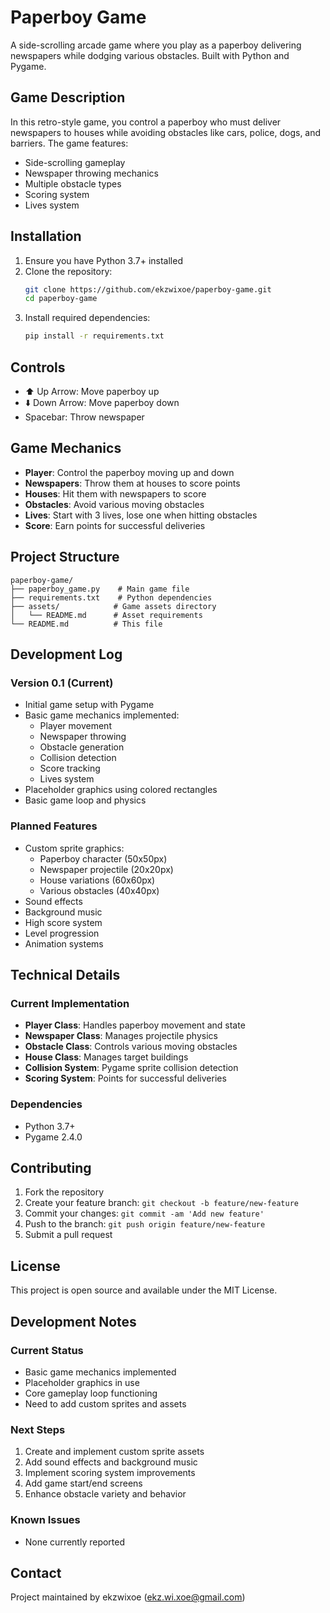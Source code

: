 # Paperboy Game

A side-scrolling arcade game where you play as a paperboy delivering newspapers while dodging various obstacles. Built with Python and Pygame.

## Game Description

In this retro-style game, you control a paperboy who must deliver newspapers to houses while avoiding obstacles like cars, police, dogs, and barriers. The game features:

- Side-scrolling gameplay
- Newspaper throwing mechanics
- Multiple obstacle types
- Scoring system
- Lives system

## Installation

1. Ensure you have Python 3.7+ installed
2. Clone the repository:
   ```bash
   git clone https://github.com/ekzwixoe/paperboy-game.git
   cd paperboy-game
   ```
3. Install required dependencies:
   ```bash
   pip install -r requirements.txt
   ```

## Controls

- ⬆️ Up Arrow: Move paperboy up
- ⬇️ Down Arrow: Move paperboy down
- Spacebar: Throw newspaper

## Game Mechanics

- **Player**: Control the paperboy moving up and down
- **Newspapers**: Throw them at houses to score points
- **Houses**: Hit them with newspapers to score
- **Obstacles**: Avoid various moving obstacles
- **Lives**: Start with 3 lives, lose one when hitting obstacles
- **Score**: Earn points for successful deliveries

## Project Structure

```
paperboy-game/
├── paperboy_game.py    # Main game file
├── requirements.txt    # Python dependencies
├── assets/            # Game assets directory
│   └── README.md      # Asset requirements
└── README.md          # This file
```

## Development Log

### Version 0.1 (Current)
- Initial game setup with Pygame
- Basic game mechanics implemented:
  - Player movement
  - Newspaper throwing
  - Obstacle generation
  - Collision detection
  - Score tracking
  - Lives system
- Placeholder graphics using colored rectangles
- Basic game loop and physics

### Planned Features
- Custom sprite graphics:
  - Paperboy character (50x50px)
  - Newspaper projectile (20x20px)
  - House variations (60x60px)
  - Various obstacles (40x40px)
- Sound effects
- Background music
- High score system
- Level progression
- Animation systems

## Technical Details

### Current Implementation
- **Player Class**: Handles paperboy movement and state
- **Newspaper Class**: Manages projectile physics
- **Obstacle Class**: Controls various moving obstacles
- **House Class**: Manages target buildings
- **Collision System**: Pygame sprite collision detection
- **Scoring System**: Points for successful deliveries

### Dependencies
- Python 3.7+
- Pygame 2.4.0

## Contributing

1. Fork the repository
2. Create your feature branch: `git checkout -b feature/new-feature`
3. Commit your changes: `git commit -am 'Add new feature'`
4. Push to the branch: `git push origin feature/new-feature`
5. Submit a pull request

## License

This project is open source and available under the MIT License.

## Development Notes

### Current Status
- Basic game mechanics implemented
- Placeholder graphics in use
- Core gameplay loop functioning
- Need to add custom sprites and assets

### Next Steps
1. Create and implement custom sprite assets
2. Add sound effects and background music
3. Implement scoring system improvements
4. Add game start/end screens
5. Enhance obstacle variety and behavior

### Known Issues
- None currently reported

## Contact

Project maintained by ekzwixoe (ekz.wi.xoe@gmail.com)

